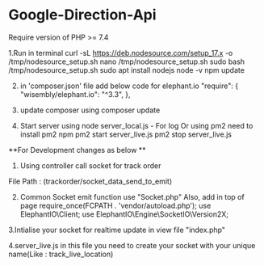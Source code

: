 # Google-Direction-Api

Require version of PHP >= 7.4

1.Run in terminal
	curl -sL https://deb.nodesource.com/setup_17.x -o /tmp/nodesource_setup.sh
	nano /tmp/nodesource_setup.sh
	sudo bash /tmp/nodesource_setup.sh
	sudo apt install nodejs
	node -v
	npm update

2. in 'composer.json' file add below code for elephant.io
       "require": {
	"wisembly/elephant.io": "^3.3",
	},

3. update composer using
       composer update

4. Start server using
	node server_local.js - For log 
	 Or using pm2 need to install pm2 npm
	pm2 start server_live.js 
	pm2 stop server_live.js


**For Development changes as below **

1. Using controller call socket for track order 

File Path : (trackorder/socket_data_send_to_emit)

2. Common Socket emit function use "Socket.php"
Also, add in top of page
	require_once(FCPATH . 'vendor/autoload.php');
	use ElephantIO\Client;
	use ElephantIO\Engine\SocketIO\Version2X;


3.Intialise your socket for realtime update in view file "index.php"

4.server_live.js in this file you need to create your socket with your unique name(Like : track_live_location)




